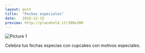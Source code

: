 ```yaml
---
layout: post
title:  "Fechas especiales"
date:   2016-12-15 
preview: http://placehold.it/300x300
---
```


![Picture 1]({{site.baseurl}}/assets/corazones.jpg)

Celebra tus fechas especias con cupcakes con motivos especiales. 

